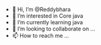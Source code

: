 - 👋 Hi, I’m @Reddybhara
- 👀 I’m interested in Core java
- 🌱 I’m currently learning java
- 💞️ I’m looking to collaborate on ...
- 📫 How to reach me ...

<!---
Reddybhara/Reddybhara is a ✨ special ✨ repository because its `README.md` (this file) appears on your GitHub profile.
You can click the Preview link to take a look at your changes.
--->
